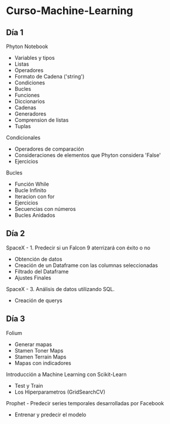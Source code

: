 # Curso-Machine-Learning

## Día 1
Phyton Notebook
  - Variables y tipos
  - Listas
  - Operadores
  - Formato de Cadena ('string')
  - Condiciones
  - Bucles
  - Funciones
  - Diccionarios
  - Cadenas
  - Generadores
  - Comprension de listas
  - Tuplas
  
Condicionales
  - Operadores de comparación
  - Consideraciones de elementos que Phyton considera 'False'
  - Ejercicios
  
Bucles
  - Función While
  - Bucle Infinito
  - Iteracion con for
  - Ejercicios
  - Secuencias con números
  - Bucles Anidados
  
## Día 2
SpaceX - 1. Predecir si un Falcon 9 aterrizará con éxito o no
  - Obtención de datos
  - Creación de un Dataframe con las columnas seleccionadas
  - Filtrado del Dataframe
  - Ajustes Finales 
  
 SpaceX - 3. Análisis de datos utilizando SQL. 
  - Creación de querys
  
 ## Día 3
 Folium
  - Generar mapas
  - Stamen Toner Maps
  - Stamen Terrain Maps
  - Mapas con indicadores
  
 Introducción a Machine Learning con Scikit-Learn
  - Test y Train
  - Los Hiperparametros (GridSearchCV)
  
 Prophet - Predecir series temporales desarrolladas por Facebook
  - Entrenar y predecir el modelo
  

